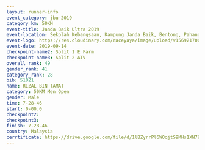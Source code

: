 ```yaml
---
layout: runner-info 
event_category: jbu-2019 
category_km: 50KM 
event-title: Janda Baik Ultra 2019  
event-location: Sekolah Kebangsaan, Kampung Janda Baik, Bentong, Pahang, Malaysia 
event-logo: https://res.cloudinary.com/raceyaya/image/upload/v1569217009/logo/janda-baik_vch1pc.jpg 
event-date: 2019-09-14 
checkpoint-name2: Split 1 E Farm 
checkpoint-name3: Split 2 ATV 
overall_rank: 49
gender_rank: 41
category_rank: 28
bib: 51021
name: RIZAL BIN TAMAT
category: 50KM Men Open
gender: Male
time: 7-28-46
start: 0-00.0
checkpoint2: 
checkpoint3: 
finish: 7-28-46
country: Malaysia
cerrtificate: https-//drive.google.com/file/d/1lBZyrrPl6WOqjtS9MHs1XN79GN3Zn0WT/view?usp=sharing
---
```

